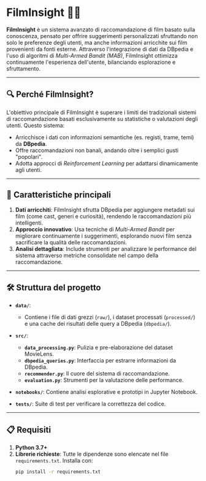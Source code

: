 # FilmInsight 🎥✨

**FilmInsight** è un sistema avanzato di raccomandazione di film basato sulla conoscenza, pensato per offrire suggerimenti personalizzati sfruttando non solo le preferenze degli utenti, ma anche informazioni arricchite sui film provenienti da fonti esterne. Attraverso l'integrazione di dati da DBpedia e l'uso di algoritmi di *Multi-Armed Bandit (MAB)*, FilmInsight ottimizza continuamente l'esperienza dell'utente, bilanciando esplorazione e sfruttamento.

---

## 🔍 Perché FilmInsight?
L'obiettivo principale di FilmInsight è superare i limiti dei tradizionali sistemi di raccomandazione basati esclusivamente su statistiche o valutazioni degli utenti. Questo sistema:
- Arricchisce i dati con informazioni semantiche (es. registi, trame, temi) da **DBpedia**.
- Offre raccomandazioni non banali, andando oltre i semplici gusti "popolari".
- Adotta approcci di *Reinforcement Learning* per adattarsi dinamicamente agli utenti.

---

## 🚀 Caratteristiche principali
1. **Dati arricchiti**: FilmInsight sfrutta DBpedia per aggiungere metadati sui film (come cast, generi e curiosità), rendendo le raccomandazioni più intelligenti.
2. **Approccio innovativo**: Usa tecniche di *Multi-Armed Bandit* per migliorare continuamente i suggerimenti, esplorando nuovi film senza sacrificare la qualità delle raccomandazioni.
3. **Analisi dettagliata**: Include strumenti per analizzare le performance del sistema attraverso metriche consolidate nel campo della raccomandazione.

---

## 🛠️ Struttura del progetto

- **`data/`**: 
  - Contiene i file di dati grezzi (`raw/`), i dataset processati (`processed/`) e una cache dei risultati delle query a DBpedia (`dbpedia/`).
  
- **`src/`**:
  - **`data_processing.py`**: Pulizia e pre-elaborazione del dataset MovieLens.
  - **`dbpedia_queries.py`**: Interfaccia per estrarre informazioni da DBpedia.
  - **`recommender.py`**: Il cuore del sistema di raccomandazione.
  - **`evaluation.py`**: Strumenti per la valutazione delle performance.

- **`notebooks/`**: Contiene analisi esplorative e prototipi in Jupyter Notebook.

- **`tests/`**: Suite di test per verificare la correttezza del codice.

---

## 📋 Requisiti
1. **Python 3.7+**
2. **Librerie richieste**: Tutte le dipendenze sono elencate nel file `requirements.txt`. Installa con:
   ```bash
   pip install -r requirements.txt
